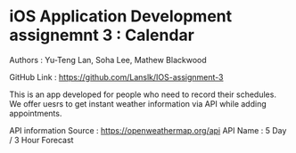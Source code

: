 # iOS Application Development assignemnt 3 : Calendar

Authors : Yu-Teng Lan, Soha Lee, Mathew Blackwood

GitHub Link : https://github.com/Lanslk/IOS-assignment-3

This is an app developed for people who need to record their schedules.
We offer uesrs to get instant weather information via API while adding appointments.

API information
Source : https://openweathermap.org/api
API Name : 5 Day / 3 Hour Forecast
